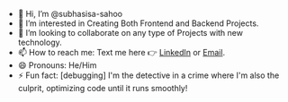 - 👋 Hi, I’m @subhasisa-sahoo
- 👀 I’m interested in Creating Both Frontend and Backend Projects.
- 💞️ I’m looking to collaborate on any type of Projects with new technology.
- 📫 How to reach me: Text me here 👉 [LinkedIn](https://linkedin.com/in/subhasisa-sahoo-285616274) or [Email](subhasisasahoo098@gmail.com).
- 😄 Pronouns: He/Him
- ⚡ Fun fact: [debugging]  I'm the detective in a crime where I'm also the culprit, optimizing code until it runs smoothly!
<!---
subhasisa-sahoo/subhasisa-sahoo is a ✨ special ✨ repository because its `README.md` (this file) appears on your GitHub profile.
You can click the Preview link to take a look at your changes.
--->
